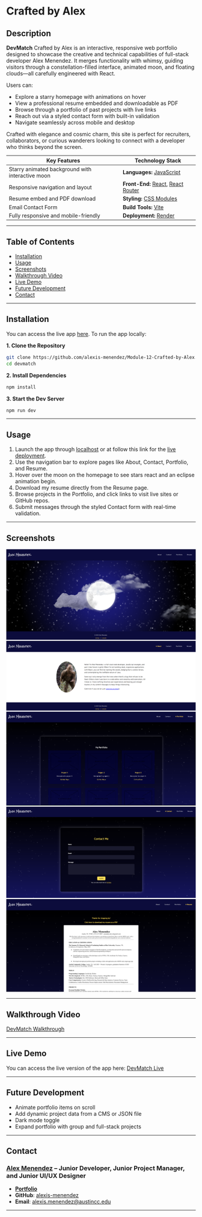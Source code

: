 # Crafted by Alex

## **Description**

**DevMatch** Crafted by Alex is an interactive, responsive web portfolio designed to showcase the creative and technical capabilities of full-stack developer Alex Menendez. It merges functionality with whimsy, guiding visitors through a constellation-filled interface, animated moon, and floating clouds—all carefully engineered with React.

Users can:

- Explore a starry homepage with animations on hover
- View a professional resume embedded and downloadable as PDF
- Browse through a portfolio of past projects with live links
- Reach out via a styled contact form with built-in validation
- Navigate seamlessly across mobile and desktop

Crafted with elegance and cosmic charm, this site is perfect for recruiters, collaborators, or curious wanderers looking to connect with a developer who thinks beyond the screen.

| **Key Features**                                 | **Technology Stack**                                                                 |
| ------------------------------------------------ | ------------------------------------------------------------------------------------ |
| Starry animated background with interactive moon | **Languages:** [JavaScript](https://developer.mozilla.org/)                          |
| Responsive navigation and layout                 | **Front-End:** [React](https://react.dev/), [React Router](https://reactrouter.com/) |
| Resume embed and PDF download                    | **Styling:** [CSS Modules](https://github.com/css-modules/css-modules)               |
| Email Contact Form                               | **Build Tools:** [Vite](https://vitejs.dev/)                                         |
| Fully responsive and mobile-friendly             | **Deployment:** [Render](https://render.com/)                                        |

---

## Table of Contents

- [Installation](#installation)
- [Usage](#usage)
- [Screenshots](#screenshots)
- [Walkthrough Video](#walkthrough-video)
- [Live Demo](#live-demo)
- [Future Development](#future-development)
- [Contact](#contact)

---

## Installation

You can access the live app [here](https://alex-menendez.onrender.com/). To run the app locally:

**1. Clone the Repository**

```bash
git clone https://github.com/alexis-menendez/Module-12-Crafted-by-Alex.git
cd devmatch
```

**2. Install Dependencies**

```bash
npm install
```

**3. Start the Dev Server**

```bash
npm run dev
```

---

## Usage
1. Launch the app through [localhost](http://localhost:5173) or at follow this link for the [live deployment](https://alex-menendez.onrender.com/).
2. Use the navigation bar to explore pages like About, Contact, Portfolio, and Resume.
3. Hover over the moon on the homepage to see stars react and an eclipse animation begin.
4. Download my resume directly from the Resume page.
5. Browse projects in the Portfolio, and click links to visit live sites or GitHub repos.
6. Submit messages through the styled Contact form with real-time validation.

---

## Screenshots

![homepage-screenshot](https://github.com/alexis-menendez/Module-12-Crafted-By-Alex/blob/main/Assets/p-home.png?raw=true)
![about-screenshot](https://github.com/alexis-menendez/Module-12-Crafted-By-Alex/blob/main/Assets/p-about.png?raw=true)
![portfolio-screenshot](https://github.com/alexis-menendez/Module-12-Crafted-By-Alex/blob/main/Assets/p-portfolio.png?raw=true)
![contact-screenshot](https://github.com/alexis-menendez/Module-12-Crafted-By-Alex/blob/main/Assets/p-contact.png?raw=true)
![resume-screenshot](https://github.com/alexis-menendez/Module-12-Crafted-By-Alex/blob/main/Assets/p-resume.png?raw=true)



---

## Walkthrough Video

[DevMatch Walkthrough](https://drive.google.com/file/d/1xTYGZXhS27lcVUFJ1mtKC4FvDFeLgCee/view?usp=sharing)

---

## Live Demo

You can access the live version of the app here: [DevMatch Live](https://alex-menendez.onrender.com/)

---

## Future Development

- Animate portfolio items on scroll
- Add dynamic project data from a CMS or JSON file
- Dark mode toggle
- Expand portfolio with group and full-stack projects

---

## Contact

### [**Alex Menendez**](https://alex-menendez.onrender.com/) – Junior Developer, Junior Project Manager, and Junior UI/UX Designer

- [**Portfolio**](https://alex-menendez.onrender.com/)
- **GitHub**: [alexis-menendez](https://github.com/alexis-menendez)
- **Email**: [alexis.menendez@austincc.edu](https://alex-menendez.onrender.com/contact)

---

